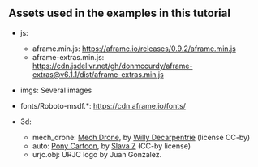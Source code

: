 ## Assets used in the examples in this tutorial

* js:
  - aframe.min.js: https://aframe.io/releases/0.9.2/aframe.min.js
  - aframe-extras.min.js: https://cdn.jsdelivr.net/gh/donmccurdy/aframe-extras@v6.1.1/dist/aframe-extras.min.js

* imgs: Several images

* fonts/Roboto-msdf.*: https://cdn.aframe.io/fonts/

* 3d:
  - mech_drone: [Mech Drone](https://sketchfab.com/models/8d06874aac5246c59edb4adbe3606e0e),
by [Willy Decarpentrie](https://sketchfab.com/skudgee) (license CC-by)
  - auto: [Pony Cartoon](https://sketchfab.com/models/885d9f60b3a9429bb4077cfac5653cf9#),
by [Slava Z](https://sketchfab.com/slava) (CC-by license)
  - urjc.obj: URJC logo by Juan Gonzalez.
